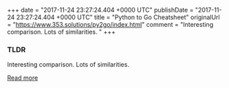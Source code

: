 +++
date = "2017-11-24 23:27:24.404 +0000 UTC"
publishDate = "2017-11-24 23:27:24.404 +0000 UTC"
title = "Python to Go Cheatsheet"
originalUrl = "https://www.353.solutions/py2go/index.html"
comment = "Interesting comparison. Lots of similarities. "
+++

### TLDR

Interesting comparison. Lots of similarities. 

[Read more](https://www.353.solutions/py2go/index.html)
